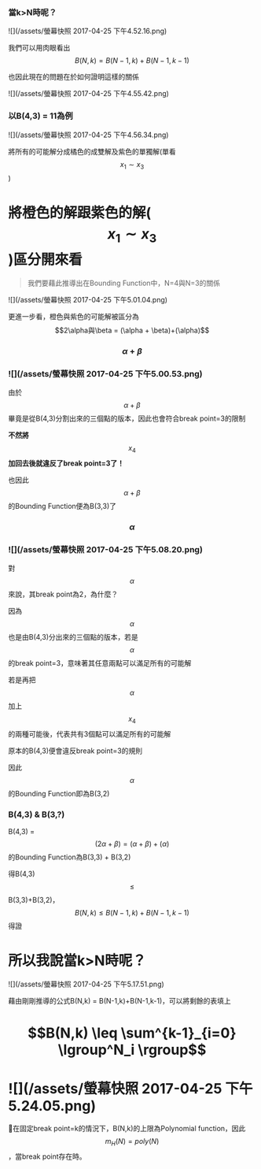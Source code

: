 ### 當k&gt;N時呢？

![](/assets/螢幕快照 2017-04-25 下午4.52.16.png)

我們可以用肉眼看出$$B(N,k) = B(N-1,k) + B(N-1,k-1)$$

也因此現在的問題在於如何證明這樣的關係

![](/assets/螢幕快照 2017-04-25 下午4.55.42.png)

### 以B\(4,3\) = 11為例

![](/assets/螢幕快照 2017-04-25 下午4.56.34.png)

將所有的可能解分成橘色的成雙解及紫色的單獨解\(單看$$x_1 \sim x_3$$\)

# 將橙色的解跟紫色的解\($$x_1 \sim x_3$$\)區分開來看

> 我們要藉此推導出在Bounding Function中，N=4與N=3的關係

![](/assets/螢幕快照 2017-04-25 下午5.01.04.png)

更進一步看，橙色與紫色的可能解被區分為$$2\alpha與\beta = (\alpha + \beta)+(\alpha)$$

### $$\alpha + \beta$$

### ![](/assets/螢幕快照 2017-04-25 下午5.00.53.png)

由於$$\alpha+\beta$$畢竟是從B\(4,3\)分割出來的三個點的版本，因此也會符合break point=3的限制

**不然將**$$x_4$$**加回去後就違反了break point=3了！**

也因此$$\alpha+\beta$$的Bounding Function便為B\(3,3\)了

### $$\alpha$$

### ![](/assets/螢幕快照 2017-04-25 下午5.08.20.png)

對$$\alpha$$來說，其break point為2，為什麼？

因為$$\alpha$$也是由B\(4,3\)分出來的三個點的版本，若是$$\alpha$$的break point=3，意味著其任意兩點可以滿足所有的可能解

若是再把$$\alpha$$加上$$x_4$$的兩種可能後，代表共有3個點可以滿足所有的可能解

原本的B\(4,3\)便會違反break point=3的規則

因此$$\alpha$$的Bounding Function即為B\(3,2\)

### B\(4,3\) & B\(3,?\)

B\(4,3\) = $$(2\alpha+\beta)=(\alpha+\beta)+(\alpha)$$的Bounding Function為B\(3,3\) + B\(3,2\)

得B\(4,3\) $$\leq$$ B\(3,3\)+B\(3,2\)，$$B(N,k) \leq B(N-1,k)+B(N-1,k-1)$$得證

# 所以我說當k&gt;N時呢？

![](/assets/螢幕快照 2017-04-25 下午5.17.51.png)

藉由剛剛推導的公式B\(N,k\) = B\(N-1,k\)+B\(N-1,k-1\)，可以將剩餘的表填上

# $$B(N,k) \leq \sum^{k-1}_{i=0} \lgroup^N_i \rgroup$$

# ![](/assets/螢幕快照 2017-04-25 下午5.24.05.png)

在固定break point=k的情況下，B\(N,k\)的上限為Polynomial function，因此$$m_H(N) = poly(N)$$，當break point存在時。

